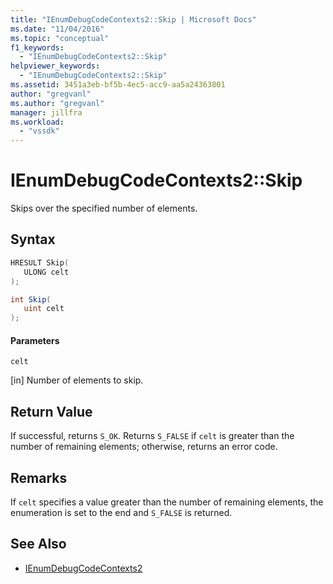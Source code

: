 ```yaml
---
title: "IEnumDebugCodeContexts2::Skip | Microsoft Docs"
ms.date: "11/04/2016"
ms.topic: "conceptual"
f1_keywords:
  - "IEnumDebugCodeContexts2::Skip"
helpviewer_keywords:
  - "IEnumDebugCodeContexts2::Skip"
ms.assetid: 3451a3eb-bf5b-4ec5-acc9-aa5a24363801
author: "gregvanl"
ms.author: "gregvanl"
manager: jillfra
ms.workload:
  - "vssdk"
---
```

# IEnumDebugCodeContexts2::Skip
Skips over the specified number of elements.

## Syntax

```cpp
HRESULT Skip(
   ULONG celt
);
```

```csharp
int Skip(
   uint celt
);
```

#### Parameters
 `celt`

 [in] Number of elements to skip.

## Return Value
 If successful, returns `S_OK`. Returns `S_FALSE` if `celt` is greater than the number of remaining elements; otherwise, returns an error code.

## Remarks
 If `celt` specifies a value greater than the number of remaining elements, the enumeration is set to the end and `S_FALSE` is returned.

## See Also
- [IEnumDebugCodeContexts2](../../../extensibility/debugger/reference/ienumdebugcodecontexts2.md)